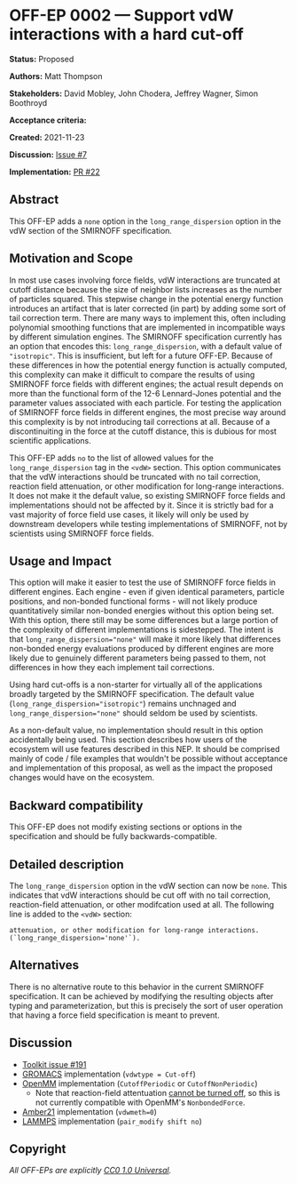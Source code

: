 # OFF-EP 0002 — Support vdW interactions with a hard cut-off

**Status:** Proposed

**Authors:** Matt Thompson

**Stakeholders:** David Mobley, John Chodera, Jeffrey Wagner, Simon Boothroyd

**Acceptance criteria:** <Unanimity>

**Created:** 2021-11-23

**Discussion:** [Issue #7](https://github.com/openforcefield/standards/issues/7)

**Implementation:** [PR #22](https://github.com/openforcefield/standards/pull/22)

## Abstract

This OFF-EP adds a `none` option in the `long_range_dispersion` option in the vdW section of the
SMIRNOFF specification.

## Motivation and Scope

In most use cases involving force fields, vdW interactions are truncated at cutoff distance because
the size of neighbor lists increases as the number of particles squared. This stepwise change in the
potential energy function introduces an artifact that is later corrected (in part) by adding some
sort of tail correction term. There are many ways to implement this, often including polynomial
smoothing functions that are implemented in incompatible ways by different simulation engines.  The
SMIRNOFF specification currently has an option that encodes this: `long_range_dispersion`, with a
default value of `"isotropic"`. This is insufficient, but left for a future OFF-EP.  Because of
these differences in how the potential energy function is actually computed, this complexity can
make it difficult to compare the results of using SMIRNOFF force fields with different engines; the
actual result depends on more than the functional form of the 12-6 Lennard-Jones potential and the
parameter values associated with each particle. For testing the application of SMIRNOFF force fields
in different engines, the most precise way around this complexity is by not introducing tail
corrections at all. Because of a discontinuiting in the force at the cutoff distance, this is
dubious for most scientific applications.

This OFF-EP adds `no` to the list of allowed values for the `long_range_dispersion` tag in the
`<vdW>` section. This option communicates that the vdW interactions should be truncated with no tail
correction, reaction field attenuation, or other modification for long-range interactions. It does
not make it the default value, so existing SMIRNOFF force fields and implementations should not be
affected by it.  Since it is strictly bad for a vast majority of force field use cases, it likely
will only be used by downstream developers while testing implementations of SMIRNOFF, not by
scientists using SMIRNOFF force fields.

## Usage and Impact

This option will make it easier to test the use of SMIRNOFF force fields in different engines. Each
engine - even if given identical parameters, particle positions, and non-bonded functional forms -
will not likely produce quantitatively similar non-bonded energies without this option being set.
With this option, there still may be some differences but a large portion of the complexity of
different implementations is sidestepped. The intent is that `long_range_dispersion="none"` will
make it more likely that differences non-bonded energy evaluations produced by different engines are
more likely due to genuinely different parameters being passed to them, not differences in how they
each implement tail corrections.

Using hard cut-offs is a non-starter for virtually all of the applications broadly targeted by the
SMIRNOFF specification. The default value (`long_range_dispersion="isotropic"`) remains unchnaged
and `long_range_dispersion="none"` should seldom be used by scientists.

As a non-default value, no implementation should result in this option accidentally being used.
This section describes how users of the ecosystem will use features described in this NEP. It should
be comprised mainly of code / file examples that wouldn't  be possible without acceptance and
implementation of this proposal, as well as the impact the proposed changes would have on the
ecosystem. 

## Backward compatibility

This OFF-EP does not modify existing sections or options in the specification and should be fully
backwards-compatible.

## Detailed description

The `long_range_dispersion` option in the vdW section can now be `none`. This indicates that vdW
interactions should be cut off with no tail correction, reaction-field attenuation, or other
modifcation used at all. The following line is added to the `<vdW>` section:

``` Interactions can also be truncated with no long-range dispersion correction, reaction-field
attenuation, or other modification for long-range interactions. (`long_range_dispersion='none'`).
```

## Alternatives

There is no alternative route to this behavior in the current SMIRNOFF specification. It can be
achieved by modifying the resulting objects after typing and parameterization, but this is precisely
the sort of user operation that having a force field specification is meant to prevent.

## Discussion

- [Toolkit issue  #191](https://github.com/openforcefield/openff-toolkit/issues/191#issuecomment-476842873)
- [GROMACS](https://manual.gromacs.org/documentation/current/user-guide/mdp-options.html#mdp-value-vdwtype=Cut-off)  implementation (`vdwtype = Cut-off`)
- [OpenMM](http://docs.openmm.org/latest/userguide/theory/02_standard_forces.html?highlight=cutoffnonperiodic#coulomb-interaction-with-cutoff) implementation (`CutoffPeriodic` or `CutoffNonPeriodic`)
  - Note that reaction-field attentuation [cannot be turned off](https://github.com/openmm/openmm/issues/397), so this is not currently compatible with OpenMM's `NonbondedForce`.
- [Amber21](https://ambermd.org/doc12/Amber21.pdf) implementation (`vdwmeth=0`)
- [LAMMPS](https://docs.lammps.org/pair_modify.html) implementation (`pair_modify shift no`)

## Copyright

*All OFF-EPs are explicitly [CC0 1.0 Universal](https://creativecommons.org/publicdomain/zero/1.0/).*
